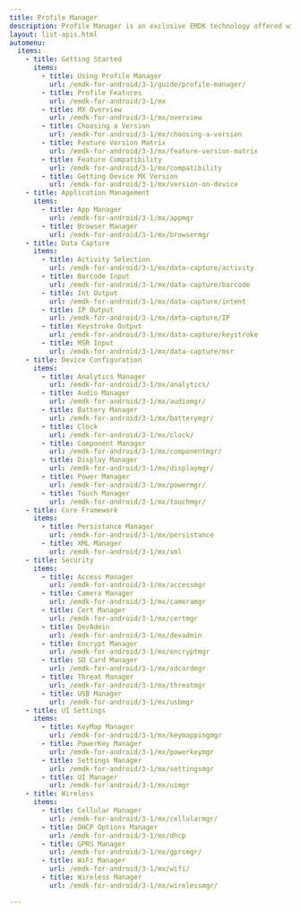 ```yaml
---
title: Profile Manager
description: Profile Manager is an exclusive EMDK technology offered within your IDE, providing a GUI based development tool. This allows you to write fewer lines of code resulting in reduced development time, effort and errors.
layout: list-apis.html
automenu:
  items:
    - title: Getting Started
      items:
        - title: Using Profile Manager
          url: /emdk-for-android/3-1/guide/profile-manager/
        - title: Profile Features
          url: /emdk-for-android/3-1/mx
        - title: MX Overview
          url: /emdk-for-android/3-1/mx/overview
        - title: Choosing a Version
          url: /emdk-for-android/3-1/mx/choosing-a-version
        - title: Feature Version Matrix
          url: /emdk-for-android/3-1/mx/feature-version-matrix
        - title: Feature Compatibility
          url: /emdk-for-android/3-1/mx/compatibility
        - title: Getting Device MX Version
          url: /emdk-for-android/3-1/mx/version-on-device
    - title: Application Management
      items:
        - title: App Manager
          url: /emdk-for-android/3-1/mx/appmgr
        - title: Browser Manager
          url: /emdk-for-android/3-1/mx/browsermgr
    - title: Data Capture
      items:
        - title: Activity Selection
          url: /emdk-for-android/3-1/mx/data-capture/activity   
        - title: Barcode Input
          url: /emdk-for-android/3-1/mx/data-capture/barcode   
        - title: Int Output
          url: /emdk-for-android/3-1/mx/data-capture/intent   
        - title: IP Output
          url: /emdk-for-android/3-1/mx/data-capture/IP
        - title: Keystroke Output
          url: /emdk-for-android/3-1/mx/data-capture/keystroke
        - title: MSR Input
          url: /emdk-for-android/3-1/mx/data-capture/msr   
    - title: Device Configuration
      items:
        - title: Analytics Manager
          url: /emdk-for-android/3-1/mx/analytics/
        - title: Audio Manager
          url: /emdk-for-android/3-1/mx/audiomgr/
        - title: Battery Manager
          url: /emdk-for-android/3-1/mx/batterymgr/
        - title: Clock
          url: /emdk-for-android/3-1/mx/clock/
        - title: Component Manager
          url: /emdk-for-android/3-1/mx/componentmgr/
        - title: Display Manager
          url: /emdk-for-android/3-1/mx/displaymgr/
        - title: Power Manager
          url: /emdk-for-android/3-1/mx/powermgr/
        - title: Touch Manager
          url: /emdk-for-android/3-1/mx/touchmgr/
    - title: Core Framework
      items:
        - title: Persistance Manager
          url: /emdk-for-android/3-1/mx/persistance
        - title: XML Manager
          url: /emdk-for-android/3-1/mx/xml
    - title: Security
      items:
        - title: Access Manager
          url: /emdk-for-android/3-1/mx/accessmgr
        - title: Camera Manager
          url: /emdk-for-android/3-1/mx/cameramgr
        - title: Cert Manager
          url: /emdk-for-android/3-1/mx/certmgr
        - title: DevAdmin 
          url: /emdk-for-android/3-1/mx/devadmin
        - title: Encrypt Manager
          url: /emdk-for-android/3-1/mx/encryptmgr
        - title: SD Card Manager
          url: /emdk-for-android/3-1/mx/sdcardmgr
        - title: Threat Manager
          url: /emdk-for-android/3-1/mx/threatmgr
        - title: USB Manager
          url: /emdk-for-android/3-1/mx/usbmgr
    - title: UI Settings
      items: 
        - title: KeyMap Manager
          url: /emdk-for-android/3-1/mx/keymappingmgr
        - title: PowerKey Manager
          url: /emdk-for-android/3-1/mx/powerkeymgr
        - title: Settings Manager
          url: /emdk-for-android/3-1/mx/settingsmgr
        - title: UI Manager
          url: /emdk-for-android/3-1/mx/uimgr
    - title: Wireless
      items:
        - title: Cellular Manager
          url: /emdk-for-android/3-1/mx/cellularmgr/
        - title: DHCP Options Manager
          url: /emdk-for-android/3-1/mx/dhcp
        - title: GPRS Manager
          url: /emdk-for-android/3-1/mx/gprsmgr/
        - title: WiFi Manager
          url: /emdk-for-android/3-1/mx/wifi/
        - title: Wireless Manager
          url: /emdk-for-android/3-1/mx/wirelessmgr/

---
```



